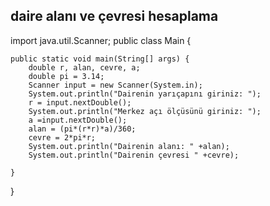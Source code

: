 ## daire alanı ve çevresi hesaplama



import java.util.Scanner;
public class Main {

    public static void main(String[] args) {
        double r, alan, cevre, a;
        double pi = 3.14;
        Scanner input = new Scanner(System.in);
        System.out.println("Dairenin yarıçapını giriniz: ");
        r = input.nextDouble();
        System.out.println("Merkez açı ölçüsünü giriniz: ");
        a =input.nextDouble();
        alan = (pi*(r*r)*a)/360;
        cevre = 2*pi*r;
        System.out.println("Dairenin alanı: " +alan);
        System.out.println("Dairenin çevresi " +cevre);

    }
}
